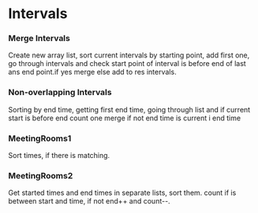 # Intervals
### Merge Intervals
Create new array list, sort current intervals by starting point, add first one, 
go through intervals and check start point of interval is before end of last ans end point.if yes merge
else add to res intervals.
### Non-overlapping Intervals
Sorting by end time, getting first end time, going through list and if current start is before end count one merge
if not end time is current i end time
### MeetingRooms1
Sort times, if there is matching.
### MeetingRooms2 
Get started times and end times in separate lists, sort them.
count if is between start and time, if not end++ and count--.